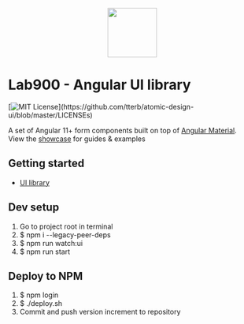 <p align="center">
<a href="https://lab900.com" target="_blank">
    <img src="https://lab900.github.io/angular-libraries/assets/images/logo-duo-dark.svg" width="100">
</a>
<h1>Lab900 - Angular UI library</h1>

[![MIT License](https://img.shields.io/apm/l/atomic-design-ui.svg?)](https://github.com/tterb/atomic-design-ui/blob/master/LICENSEs)

</p>

A set of Angular 11+ form components built on top of [Angular Material](https://material.angular.io/). \
View the [showcase](https://lab900.github.io/angular-libraries/) for guides & examples

## Getting started

- [UI library](https://lab900.github.io/angular-libraries/ui/getting-started)

## Dev setup

1. Go to project root in terminal
2. $ npm i --legacy-peer-deps
3. $ npm run watch:ui
4. $ npm run start

## Deploy to NPM

1. $ npm login
2. $ ./deploy.sh
3. Commit and push version increment to repository
